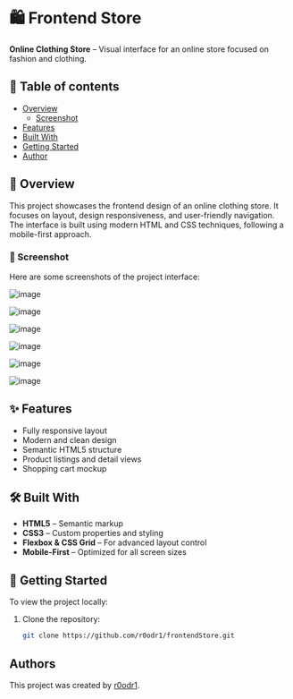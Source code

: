 # 🛍️ Frontend Store

**Online Clothing Store** – Visual interface for an online store focused on fashion and clothing.

## 📑 Table of contents

- [Overview](#overview)
  - [Screenshot](#screenshot)
- [Features](#features)
- [Built With](#built-with)
- [Getting Started](#getting-started)
- [Author](#author)

## 🧾 Overview

This project showcases the frontend design of an online clothing store. It focuses on layout, design responsiveness, and user-friendly navigation. The interface is built using modern HTML and CSS techniques, following a mobile-first approach.        

### 📸 Screenshot

Here are some screenshots of the project interface:

![image](https://github.com/r0odr1/frontendStore/assets/126527883/0b09a746-af8e-43ee-b387-6c1b38b8e91c)

![image](https://github.com/r0odr1/frontendStore/assets/126527883/ef61ca4c-31a7-4dac-ba13-df79ce07cf40)

![image](https://github.com/r0odr1/frontendStore/assets/126527883/689285f0-d1fd-4922-8059-f5c7265b98f4)

![image](https://github.com/r0odr1/frontendStore/assets/126527883/dfb19db0-b367-4552-8828-2a2ca550b00b)

![image](https://github.com/r0odr1/frontendStore/assets/126527883/a4aa684d-baad-4d03-b87a-46132a0486f4)

![image](https://github.com/r0odr1/frontendStore/assets/126527883/7ba066a1-21ca-4229-af5a-354faef62493)


## ✨ Features

- Fully responsive layout
- Modern and clean design
- Semantic HTML5 structure
- Product listings and detail views
- Shopping cart mockup

## 🛠️ Built With

- **HTML5** – Semantic markup
- **CSS3** – Custom properties and styling
- **Flexbox & CSS Grid** – For advanced layout control
- **Mobile-First** – Optimized for all screen sizes

## 🚀 Getting Started

To view the project locally:

1. Clone the repository:
   
   ```bash
   git clone https://github.com/r0odr1/frontendStore.git

## Authors

This project was created by [r0odr1](https://github.com/r0odr1).
